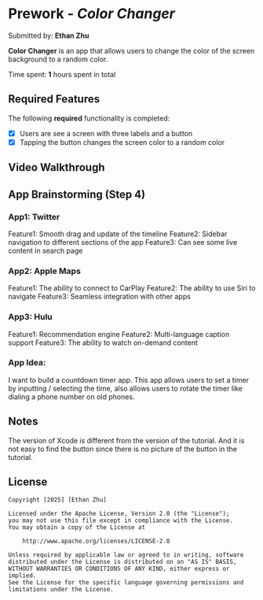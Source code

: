 # Prework - *Color Changer*

Submitted by: **Ethan Zhu**

**Color Changer** is an app that allows users to change the color of the screen background to a random color.

Time spent: **1** hours spent in total

## Required Features

The following **required** functionality is completed:

- [x] Users are see a screen with three labels and a button
- [x] Tapping the button changes the screen color to a random color
 
## Video Walkthrough

## App Brainstorming (Step 4)
### App1: Twitter
Feature1:  Smooth drag and update of the timeline
Feature2:  Sidebar navigation to different sections of the app
Feature3:  Can see some live content in search page

### App2: Apple Maps
Feature1: The ability to connect to CarPlay
Feature2: The ability to use Siri to navigate
Feature3: Seamless integration with other apps

### App3: Hulu
Feature1: Recommendation engine
Feature2: Multi-language caption support 
Feature3: The ability to watch on-demand content


### App Idea:
I want to build a countdown timer app. This app allows users to set a timer by inputting / selecting the time, also allows users to rotate the timer like dialing a phone number on old phones.


## Notes
The version of Xcode is different from the version of the tutorial. And it is not easy to find the button since there is no picture of the button in the tutorial.

## License

    Copyright [2025] [Ethan Zhu]

    Licensed under the Apache License, Version 2.0 (the "License");
    you may not use this file except in compliance with the License.
    You may obtain a copy of the License at

        http://www.apache.org/licenses/LICENSE-2.0

    Unless required by applicable law or agreed to in writing, software
    distributed under the License is distributed on an "AS IS" BASIS,
    WITHOUT WARRANTIES OR CONDITIONS OF ANY KIND, either express or implied.
    See the License for the specific language governing permissions and
    limitations under the License.